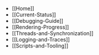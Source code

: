 - [[Home]]
- [[Current-Status]]
- [[Debugging-Guide]]
- [[Rendering-Progress]]
- [[Threads-and-Synchronization]]
- [[Logging-and-Traces]]
- [[Scripts-and-Tooling]]

